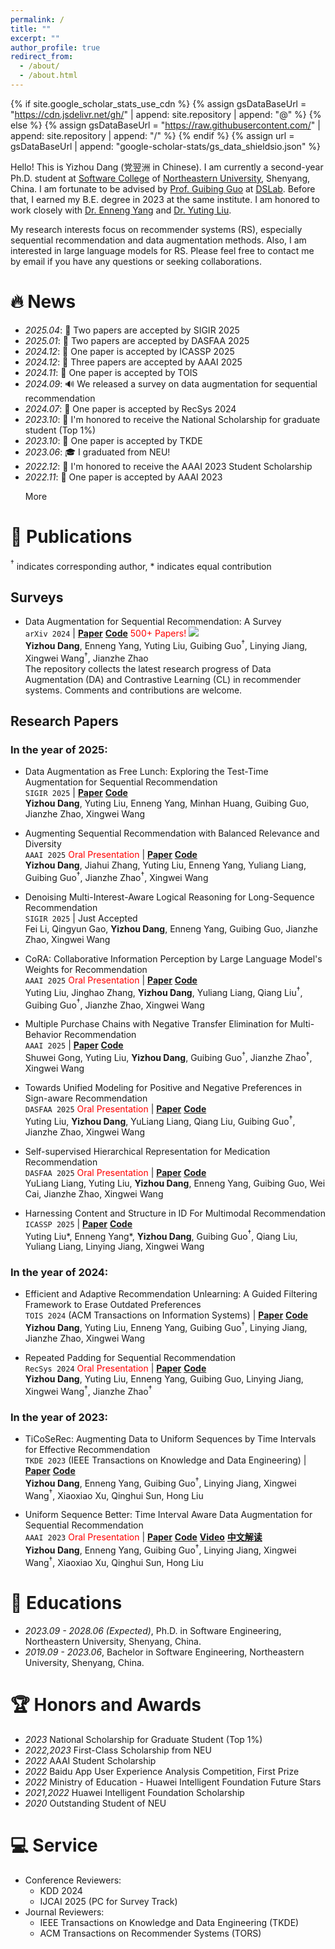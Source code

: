 ```yaml
---
permalink: /
title: ""
excerpt: ""
author_profile: true
redirect_from: 
  - /about/
  - /about.html
---
```


{% if site.google_scholar_stats_use_cdn %}
{% assign gsDataBaseUrl = "https://cdn.jsdelivr.net/gh/" | append: site.repository | append: "@" %}
{% else %}
{% assign gsDataBaseUrl = "https://raw.githubusercontent.com/" | append: site.repository | append: "/" %}
{% endif %}
{% assign url = gsDataBaseUrl | append: "google-scholar-stats/gs_data_shieldsio.json" %}

<span class='anchor' id='about-me'></span>

Hello! This is Yizhou Dang (党翌洲 in Chinese). I am currently a second-year Ph.D. student at [Software College](http://sc.neu.edu.cn/) of [Northeastern University](http://www.neu.edu.cn/), Shenyang, China. 
I am fortunate to be advised by [Prof. Guibing Guo](https://guoguibing.github.io/cn/) at [DSLab](https://www.dslab.org.cn/). 
Before that, I earned my B.E. degree in 2023 at the same institute.
I am honored to work closely with [Dr. Enneng Yang](https://ennengyang.github.io/) and [Dr. Yuting Liu](https://scholar.google.com/citations?hl=zh-CN&user=lld-fdUAAAAJ).

My research interests focus on recommender systems (RS), especially sequential recommendation and data augmentation methods. 
Also, I am interested in large language models for RS.
Please feel free to contact me by email if you have any questions or seeking collaborations.


# 🔥 News

[comment]: <> (- *2025.01*: &nbsp;🎉 Two papers are accepted by DASFAA 2025)
[comment]: <> (- *2024.12*: &nbsp;🎉 One paper is accepted by ICASSP 2025)
[comment]: <> (- *2024.12*: &nbsp;🎉 Three papers are accepted by AAAI 2025)
[comment]: <> (- *2024.11*: &nbsp;🎉 One paper is accepted by TOIS)
[comment]: <> (- *2024.09*: &nbsp;🔊 We released a survey on data augmentation for sequential recommendation)
[comment]: <> (- *2024.07*: &nbsp;🎉 One paper is accepted by RecSys 2024)
[comment]: <> (- *2023.10*: &nbsp;🎉 One paper is accepted by TKDE)
[comment]: <> (- *2023.06*: &nbsp;🎓 I graduated from NEU!)
[comment]: <> (- *2022.12*: &nbsp;🏅 I'm honored to receive the AAAI 2023 student scholarship)
[comment]: <> (- *2022.11*: &nbsp;🎉 One paper is accepted by AAAI 2023)

<ul class="projects-box" id="projects-box">
<li><em>2025.04</em>: 🎉 Two papers are accepted by SIGIR 2025</li>
<li><em>2025.01</em>: 🎉 Two papers are accepted by DASFAA 2025</li>
<li><em>2024.12</em>: 🎉 One paper is accepted by ICASSP 2025</li>
<li><em>2024.12</em>: 🎉 Three papers are accepted by AAAI 2025</li>
<li><em>2024.11</em>: 🎉 One paper is accepted by TOIS</li>
<li><em>2024.09</em>: 🔊 We released a survey on data augmentation for sequential recommendation</li>
<li><em>2024.07</em>: 🎉 One paper is accepted by RecSys 2024</li>
<li><em>2023.10</em>: 🏅 I'm honored to receive the National Scholarship for graduate student (Top 1%)</li>
<li><em>2023.10</em>: 🎉 One paper is accepted by TKDE</li>
<li><em>2023.06</em>: 🎓 I graduated from NEU!</li>
<li><em>2022.12</em>: 🏅 I'm honored to receive the AAAI 2023 Student Scholarship</li>
<li><em>2022.11</em>: 🎉 One paper is accepted by AAAI 2023</li>
<p class="projects-show" id="projects-show"><span class="projects-show-text" id="projects-show-text">More</span></p>
</ul>


# 📝 Publications 

[comment]: <> (<div class='paper-box'><div class='paper-box-image'><div><div class="badge">CVPR 2016</div><img src='images/500x300.png' alt="sym" width="100%"></div></div>)

[comment]: <> (<div class='paper-box-text' markdown="1">)

[comment]: <> ([Deep Residual Learning for Image Recognition]&#40;https://openaccess.thecvf.com/content_cvpr_2016/papers/He_Deep_Residual_Learning_CVPR_2016_paper.pdf&#41;)

[comment]: <> (**Kaiming He**, Xiangyu Zhang, Shaoqing Ren, Jian Sun)

[comment]: <> ([**Project**]&#40;https://scholar.google.com/citations?view_op=view_citation&hl=zh-CN&user=DhtAFkwAAAAJ&citation_for_view=DhtAFkwAAAAJ:ALROH1vI_8AC&#41; <strong><span class='show_paper_citations' data='DhtAFkwAAAAJ:ALROH1vI_8AC'></span></strong>)

[comment]: <> (- Lorem ipsum dolor sit amet, consectetur adipiscing elit. Vivamus ornare aliquet ipsum, ac tempus justo dapibus sit amet. )

[comment]: <> (</div>)

[comment]: <> (</div>)

[comment]: <> (✨) 

$^{\dagger}$ indicates corresponding author, * indicates equal contribution

## Surveys

- Data Augmentation for Sequential Recommendation: A Survey \
  `arXiv 2024` | [**Paper**](https://arxiv.org/abs/2409.13545) [**Code**](https://github.com/KingGugu/DA-CL-4Rec) <font color="red">500+ Papers!</font> [![](https://img.shields.io/github/stars/KingGugu/DA-CL-4Rec)](https://github.com/KingGugu/DA-CL-4Rec) \
  **Yizhou Dang**, Enneng Yang, Yuting Liu, Guibing Guo$^{\dagger}$, Linying Jiang, Xingwei Wang$^{\dagger}$, Jianzhe Zhao \
  The repository collects the latest research progress of Data Augmentation (DA) and Contrastive Learning (CL) in recommender systems. Comments and contributions are welcome.


## Research Papers

### In the year of 2025:

- Data Augmentation as Free Lunch: Exploring the Test-Time Augmentation for Sequential Recommendation \
  `SIGIR 2025` | [**Paper**](https://arxiv.org/abs/2504.04843) [**Code**](https://github.com/KingGugu/TTA4SR) \
  **Yizhou Dang**, Yuting Liu, Enneng Yang, Minhan Huang, Guibing Guo, Jianzhe Zhao, Xingwei Wang

- Augmenting Sequential Recommendation with Balanced Relevance and Diversity \
  `AAAI 2025` <font color="red">Oral Presentation</font> | [**Paper**](https://arxiv.org/abs/2412.08300) [**Code**](https://github.com/KingGugu/BASRec) \
  **Yizhou Dang**, Jiahui Zhang, Yuting Liu, Enneng Yang, Yuliang Liang, Guibing Guo$^{\dagger}$, Jianzhe Zhao$^{\dagger}$, Xingwei Wang

- Denoising Multi-Interest-Aware Logical Reasoning for Long-Sequence Recommendation \
  `SIGIR 2025` | Just Accepted \
  Fei Li, Qingyun Gao, **Yizhou Dang**, Enneng Yang, Guibing Guo, Jianzhe Zhao, Xingwei Wang

- CoRA: Collaborative Information Perception by Large Language Model's Weights for Recommendation \
  `AAAI 2025` <font color="red">Oral Presentation</font> | [**Paper**](https://arxiv.org/abs/2408.10645) [**Code**](https://github.com/VanillaCreamer/CoRA) \
  Yuting Liu, Jinghao Zhang, **Yizhou Dang**, Yuliang Liang, Qiang Liu$^{\dagger}$, Guibing Guo$^{\dagger}$, Jianzhe Zhao, Xingwei Wang

- Multiple Purchase Chains with Negative Transfer Elimination for Multi-Behavior Recommendation \
  `AAAI 2025` | [**Paper**](https://ojs.aaai.org/index.php/AAAI/article/view/33275) [**Code**](https://github.com/VanillaCreamer/MPC) \
  Shuwei Gong, Yuting Liu, **Yizhou Dang**, Guibing Guo$^{\dagger}$, Jianzhe Zhao$^{\dagger}$, Xingwei Wang

- Towards Unified Modeling for Positive and Negative Preferences in Sign-aware Recommendation \
  `DASFAA 2025` <font color="red">Oral Presentation</font> | [**Paper**](https://arxiv.org/abs/2403.08246) [**Code**](https://github.com/VanillaCreamer/LSGRec) \
  Yuting Liu, **Yizhou Dang**, YuLiang Liang, Qiang Liu, Guibing Guo$^{\dagger}$, Jianzhe Zhao, Xingwei Wang

- Self-supervised Hierarchical Representation for Medication Recommendation \
  `DASFAA 2025` <font color="red">Oral Presentation</font> | [**Paper**](https://arxiv.org/abs/2411.03143) [**Code**](https://github.com/yuliang-liang/HEIR) \
  YuLiang Liang, Yuting Liu, **Yizhou Dang**, Enneng Yang, Guibing Guo, Wei Cai, Jianzhe Zhao, Xingwei Wang

- Harnessing Content and Structure in ID For Multimodal Recommendation \
  `ICASSP 2025` | [**Paper**](https://arxiv.org/pdf/2311.05956) [**Code**](https://github.com/VanillaCreamer/IDSF) \
  Yuting Liu\*, Enneng Yang\*, **Yizhou Dang**, Guibing Guo$^{\dagger}$, Qiang Liu, Yuliang Liang, Linying Jiang, Xingwei Wang


### In the year of 2024:

- Efficient and Adaptive Recommendation Unlearning: A Guided Filtering Framework to Erase Outdated Preferences \
  `TOIS 2024` (ACM Transactions on Information Systems) | [**Paper**](https://dl.acm.org/doi/10.1145/3706633) [**Code**](https://github.com/KingGugu/GFEraser) \
  **Yizhou Dang**, Yuting Liu, Enneng Yang, Guibing Guo$^{\dagger}$, Linying Jiang, Jianzhe Zhao, Xingwei Wang

- Repeated Padding for Sequential Recommendation \
  `RecSys 2024` <font color="red">Oral Presentation</font> | [**Paper**](https://arxiv.org/abs/2403.06372) [**Code**](https://github.com/KingGugu/RepPad) \
  **Yizhou Dang**, Yuting Liu, Enneng Yang, Guibing Guo, Linying Jiang, Xingwei Wang$^{\dagger}$, Jianzhe Zhao$^{\dagger}$

### In the year of 2023:

- TiCoSeRec: Augmenting Data to Uniform Sequences by Time Intervals for Effective Recommendation\
  `TKDE 2023` (IEEE Transactions on Knowledge and Data Engineering) | [**Paper**](https://ieeexplore.ieee.org/abstract/document/10285049) [**Code**](https://github.com/KingGugu/TiCoSeRec) \
  **Yizhou Dang**, Enneng Yang, Guibing Guo$^{\dagger}$, Linying Jiang, Xingwei Wang$^{\dagger}$, Xiaoxiao Xu, Qinghui Sun, Hong Liu

- Uniform Sequence Better: Time Interval Aware Data Augmentation for Sequential Recommendation \
  `AAAI 2023` <font color="red">Oral Presentation</font> | [**Paper**](https://arxiv.org/abs/2212.08262) [**Code**](https://github.com/KingGugu/TiCoSeRec) [**Video**](https://doi.org/10.48448/wmh8-p908) [**中文解读**](https://zhuanlan.zhihu.com/p/592832740) \
  **Yizhou Dang**, Enneng Yang, Guibing Guo$^{\dagger}$, Linying Jiang, Xingwei Wang$^{\dagger}$, Xiaoxiao Xu, Qinghui Sun, Hong Liu


# 📖 Educations

- *2023.09 - 2028.06 (Expected)*, Ph.D. in Software Engineering, Northeastern University, Shenyang, China.
- *2019.09 - 2023.06*, Bachelor in Software Engineering, Northeastern University, Shenyang, China.


# 🏆 Honors and Awards

- *2023* National Scholarship for Graduate Student (Top 1%)
- *2022,2023* First-Class Scholarship from NEU
- *2022* AAAI Student Scholarship
- *2022* Baidu App User Experience Analysis Competition, First Prize
- *2022* Ministry of Education - Huawei Intelligent Foundation Future Stars
- *2021,2022* Huawei Intelligent Foundation Scholarship
- *2020* Outstanding Student of NEU


# 💻 Service

- Conference Reviewers: 
  - KDD 2024
  - IJCAI 2025 (PC for Survey Track)
- Journal Reviewers:
  - IEEE Transactions on Knowledge and Data Engineering (TKDE)
  - ACM Transactions on Recommender Systems (TORS)


<script type='text/javascript' id='clustrmaps' src='//cdn.clustrmaps.com/map_v2.js?cl=343739&w=300&t=tt&d=eimuBYNRaOftpcjrQ9vfEm6Gggdhdu4Hf6ZB0_3CvPA&co=ffffff&cmo=009fff&cmn=18e0ff&ct=00196b'></script>


[comment]: <> (# 💬 Invited Talks)

[comment]: <> (- *2021.06*, Lorem ipsum dolor sit amet, consectetur adipiscing elit. Vivamus ornare aliquet ipsum, ac tempus justo dapibus sit amet. )

[comment]: <> (- *2021.03*, Lorem ipsum dolor sit amet, consectetur adipiscing elit. Vivamus ornare aliquet ipsum, ac tempus justo dapibus sit amet.  \| [\[video\]]&#40;https://github.com/&#41;)

[comment]: <> (# 💻 Internships)

[comment]: <> (- *2019.05 - 2020.02*, [Lorem]&#40;https://github.com/&#41;, China.)